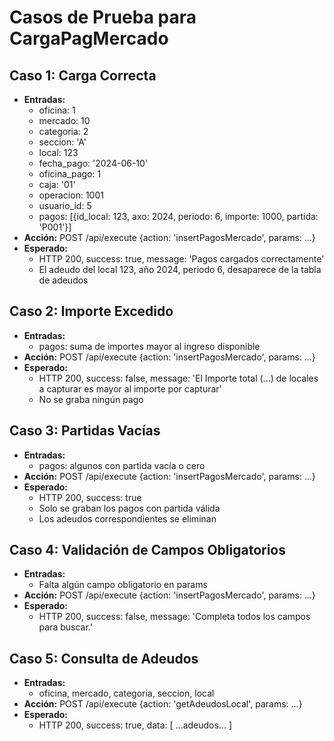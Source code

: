 # Casos de Prueba para CargaPagMercado

## Caso 1: Carga Correcta
- **Entradas:**
  - oficina: 1
  - mercado: 10
  - categoria: 2
  - seccion: 'A'
  - local: 123
  - fecha_pago: '2024-06-10'
  - oficina_pago: 1
  - caja: '01'
  - operacion: 1001
  - usuario_id: 5
  - pagos: [{id_local: 123, axo: 2024, periodo: 6, importe: 1000, partida: 'P001'}]
- **Acción:** POST /api/execute {action: 'insertPagosMercado', params: ...}
- **Esperado:**
  - HTTP 200, success: true, message: 'Pagos cargados correctamente'
  - El adeudo del local 123, año 2024, periodo 6, desaparece de la tabla de adeudos

## Caso 2: Importe Excedido
- **Entradas:**
  - pagos: suma de importes mayor al ingreso disponible
- **Acción:** POST /api/execute {action: 'insertPagosMercado', params: ...}
- **Esperado:**
  - HTTP 200, success: false, message: 'El Importe total (...) de locales a capturar es mayor al importe por capturar'
  - No se graba ningún pago

## Caso 3: Partidas Vacías
- **Entradas:**
  - pagos: algunos con partida vacía o cero
- **Acción:** POST /api/execute {action: 'insertPagosMercado', params: ...}
- **Esperado:**
  - HTTP 200, success: true
  - Solo se graban los pagos con partida válida
  - Los adeudos correspondientes se eliminan

## Caso 4: Validación de Campos Obligatorios
- **Entradas:**
  - Falta algún campo obligatorio en params
- **Acción:** POST /api/execute {action: 'insertPagosMercado', params: ...}
- **Esperado:**
  - HTTP 200, success: false, message: 'Completa todos los campos para buscar.'

## Caso 5: Consulta de Adeudos
- **Entradas:**
  - oficina, mercado, categoria, seccion, local
- **Acción:** POST /api/execute {action: 'getAdeudosLocal', params: ...}
- **Esperado:**
  - HTTP 200, success: true, data: [ ...adeudos... ]
